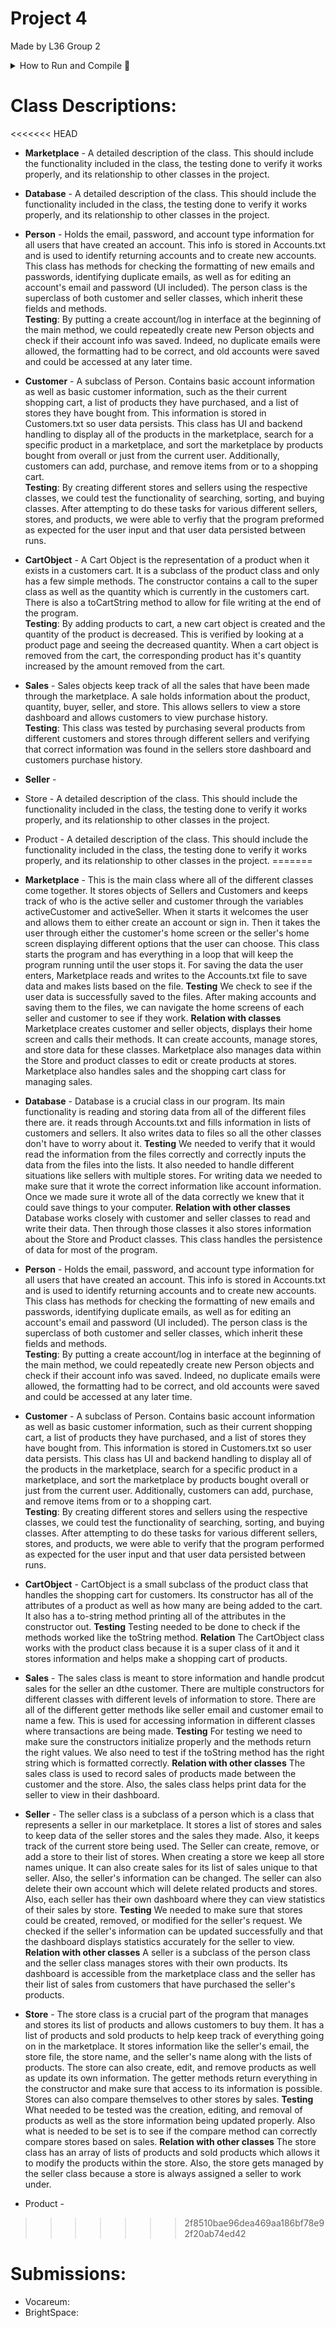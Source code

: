 # Project 4
Made by L36 Group 2
  <br>
<details>
<summary>How to Run and Compile 🚀</summary>
  <br>
<ol>
  <li>Compile</li>
  <li>Run</li>
  <li>Great success</li>
</ol>

</details>
  
# Class Descriptions:
<<<<<<< HEAD
- **Marketplace** - A detailed description of the class. This should include the functionality included in the class, the testing done to verify it works properly, and its relationship to other classes in the project.
- **Database** - A detailed description of the class. This should include the functionality included in the class, the testing done to verify it works properly, and its relationship to other classes in the project.
- **Person** - Holds the email, password, and account type information for all users that have created an account. This info is stored in Accounts.txt and is used to identify returning accounts and to create new accounts. This class has methods for checking the formatting of new emails and passwords, identifying duplicate emails, as well as for editing an account's email and password (UI included). The person class is the superclass of both customer and seller classes, which inherit these fields and methods.<br>**Testing**: By putting a create account/log in interface at the beginning of the main method, we could repeatedly create new Person objects and check if their account info was saved. Indeed, no duplicate emails were allowed, the formatting had to be correct, and old accounts were saved and could be accessed at any later time.
- **Customer** - A subclass of Person. Contains basic account information as well as basic customer information, such as the their current shopping cart, a list of products they have purchased, and a list of stores they have bought from. This information is stored in Customers.txt so user data persists. This class has UI and backend handling to display all of the products in the marketplace, search for a specific product in a marketplace, and sort the marketplace by products bought from overall or just from the current user. Additionally, customers can add, purchase, and remove items from or to a shopping cart.<br>**Testing**: By creating different stores and sellers using the respective classes, we could test the functionality of searching, sorting, and buying classes. After attempting to do these tasks for various different sellers, stores, and products, we were able to verfiy that the program preformed as expected for the user input and that user data persisted between runs.
- **CartObject** - A Cart Object is the representation of a product when it exists in a customers cart.  It is a subclass of the product class and only has a few simple methods.  The constructor contains a call to the super class as well as the quantity which is currently in the customers cart.  There is also a toCartString method to allow for file writing at the end of the program.<br> **Testing**: By adding products to cart, a new cart object is created and the quantity of the product is decreased.  This is verified by looking at a product page and seeing the decreased quantity.  When a cart object is removed from the cart, the corresponding product has it's quantity increased by the amount removed from the cart.
- **Sales** - Sales objects keep track of all the sales that have been made through the marketplace.  A sale holds information about the product, quantity, buyer, seller, and store.  This allows sellers to view a store dashboard and allows customers to view purchase history. <br>**Testing**: This class was tested by purchasing several products from different customers and stores through different sellers and verifying that correct information was found in the sellers store dashboard and customers purchase history.
- **Seller** -
- Store - A detailed description of the class. This should include the functionality included in the class, the testing done to verify it works properly, and its relationship to other classes in the project.
- Product - A detailed description of the class. This should include the functionality included in the class, the testing done to verify it works properly, and its relationship to other classes in the project.
=======
- **Marketplace** - This is the main class where all of the different classes come together. It stores objects of Sellers and Customers and keeps track of who is the active seller and customer through the variables activeCustomer and activeSeller. When it starts it welcomes the user and allows them to either create an account or sign in. Then it takes the user through either the customer's home screen or the seller's home screen displaying different options that the user can choose. This class starts the program and has everything in a loop that will keep the program running until the user stops it. For saving the data the user enters, Marketplace reads and writes to the Accounts.txt file to save data and makes lists based on the file. **Testing** We check to see if the user data is successfully saved to the files. After making accounts and saving them to the files, we can navigate the home screens of each seller and customer to see if they work. **Relation with classes** Marketplace creates customer and seller objects, displays their home screen and calls their methods. It can create accounts, manage stores, and store data for these classes. Marketplace also manages data within the Store and product classes to edit or create products at stores. Marketplace also handles sales and the shopping cart class for managing sales.

- **Database** - Database is a crucial class in our program. Its main functionality is reading and storing data from all of the different files there are. it reads through Accounts.txt and fills information in lists of customers and sellers. It also writes data to files so all the other classes don't have to worry about it. **Testing** We needed to verify that it would read the information from the files correctly and correctly inputs the data from the files into the lists. It also needed to handle different situations like sellers with multiple stores. For writing data we needed to make sure that it wrote the correct information like account information. Once we made sure it wrote all of the data correctly we knew that it could save things to your computer. **Relation with other classes** Database works closely with customer and seller classes to read and write their data. Then through those classes it also stores information about the Store and Product classes. This class handles the persistence of data for most of the program.


- **Person** - Holds the email, password, and account type information for all users that have created an account. This info is stored in Accounts.txt and is used to identify returning accounts and to create new accounts. This class has methods for checking the formatting of new emails and passwords, identifying duplicate emails, as well as for editing an account's email and password (UI included). The person class is the superclass of both customer and seller classes, which inherit these fields and methods.<br>**Testing**: By putting a create account/log in interface at the beginning of the main method, we could repeatedly create new Person objects and check if their account info was saved. Indeed, no duplicate emails were allowed, the formatting had to be correct, and old accounts were saved and could be accessed at any later time.
- **Customer** - A subclass of Person. Contains basic account information as well as basic customer information, such as their current shopping cart, a list of products they have purchased, and a list of stores they have bought from. This information is stored in Customers.txt so user data persists. This class has UI and backend handling to display all of the products in the marketplace, search for a specific product in a marketplace, and sort the marketplace by products bought overall or just from the current user. Additionally, customers can add, purchase, and remove items from or to a shopping cart.<br>**Testing**: By creating different stores and sellers using the respective classes, we could test the functionality of searching, sorting, and buying classes. After attempting to do these tasks for various different sellers, stores, and products, we were able to verify that the program performed as expected for the user input and that user data persisted between runs.
  
- **CartObject** - CartObject is a small subclass of the product class that handles the shopping cart for customers. Its constructor has all of the attributes of a product as well as how many are being added to the cart. It also has a to-string method printing all of the attributes in the constructor out. **Testing** Testing needed to be done to check if the methods worked like the toString method. **Relation** The CartObject class works with the product class because it is a super class of it and it stores information and helps make a shopping cart of products. 
 
- **Sales** - The sales class is meant to store information and handle prodcut sales for the seller an dthe customer. There are multiple constructors for different classes with different levels of information to store. There are all of the different getter methods like seller email and customer email to name a few. This is used for accessing information in different classes where transactions are being made. **Testing** For testing we need to make sure the constructors initialize properly and the methods return the right values. We also need to test if the toString method has the right string which is formatted correctly. **Relation with other classes** The sales class is used to record sales of products made between the customer and the store. Also, the sales class helps print data for the seller to view in their dashboard. 

- **Seller** - The seller class is a subclass of a person which is a class that represents a seller in our marketplace. It stores a list of stores and sales to keep data of the seller stores and the sales they made. Also, it keeps track of the current store being used. The Seller can create, remove, or add a store to their list of stores. When creating a store we keep all store names unique. It can also create sales for its list of sales unique to that seller. Also, the seller's information can be changed. The seller can also delete their own account which will delete related products and stores. Also, each seller has their own dashboard where they can view statistics of their sales by store. **Testing** We needed to make sure that stores could be created, removed, or modified for the seller's request. We checked if the seller's information can be updated successfully and that the dashboard displays statistics accurately for the seller to view. **Relation with other classes** A seller is a subclass of the person class and the seller class manages stores with their own products. Its dashboard is accessible from the marketplace class and the seller has their list of sales from customers that have purchased the seller's products.  

- **Store** - The store class is a crucial part of the program that manages and stores its list of products and allows customers to buy them. It has a list of products and sold products to help keep track of everything going on in the marketplace. It stores information like the seller's email, the store file, the store name, and the seller's name along with the lists of products. The store can also create, edit, and remove products as well as update its own information. The getter methods return everything in the constructor and make sure that access to its information is possible. Stores can also compare themselves to other stores by sales. **Testing** What needed to be tested was the creation, editing, and removal of products as well as the store information being updated properly. Also what is needed to be set is to see if the compare method can correctly compare stores based on sales. **Relation with other classes** The store class has an array of lists of products and sold products which allows it to modify the products within the store. Also, the store gets managed by the seller class because a store is always assigned a seller to work under. 
  
- Product -

  
>>>>>>> 2f8510bae96dea469aa186bf78e92f20ab74ed42
# Submissions:
- Vocareum:
- BrightSpace:
